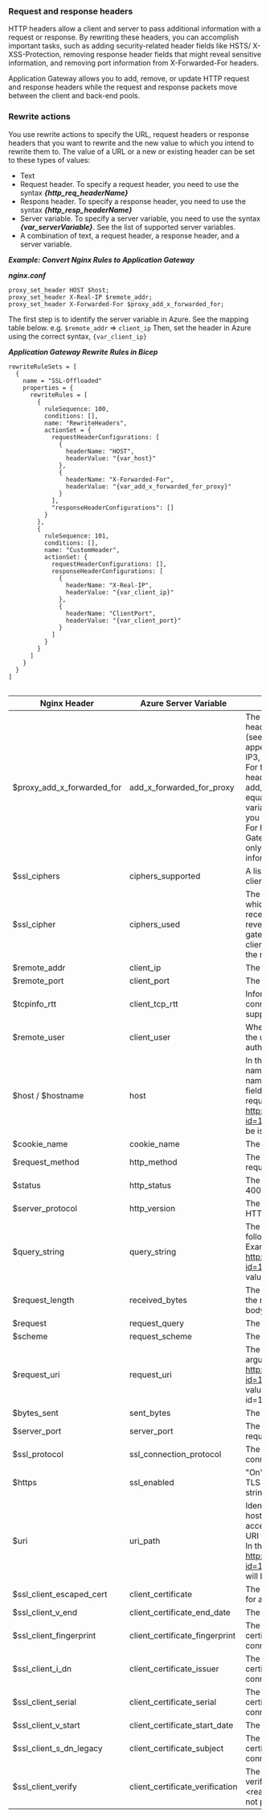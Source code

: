 ### Request and response headers
HTTP headers allow a client and server to pass additional information with a request or response. By rewriting these headers, you can accomplish important tasks, such as adding security-related header fields like HSTS/ X-XSS-Protection, removing response header fields that might reveal sensitive information, and removing port information from X-Forwarded-For headers.

Application Gateway allows you to add, remove, or update HTTP request and response headers while the request and response packets move between the client and back-end pools.

### Rewrite actions
You use rewrite actions to specify the URL, request headers or response headers that you want to rewrite and the new value to which you intend to rewrite them to. The value of a URL or a new or existing header can be set to these types of values:
- Text
- Request header. To specify a request header, you need to use the syntax ***{http_req_headerName}***
- Respons header. To specify a response header, you need to use the syntax ***{http_resp_headerName}***
- Server variable. To specify a server variable, you need to use the syntax ***{var_serverVariable}***. See the list of supported server variables.
- A combination of text, a request header, a response header, and a server variable.

***Example: Convert Nginx Rules to Application Gateway***

***nginx.conf***
```nginx
proxy_set_header HOST $host;    
proxy_set_header X-Real-IP $remote_addr;
proxy_set_header X-Forwarded-For $proxy_add_x_forwarded_for;
```

The first step is to identify the server variable in Azure. See the mapping table below.
e.g. `$remote_addr` => `client_ip`
Then, set the header in Azure using the correct syntax, `{var_client_ip}`

***Application Gateway Rewrite Rules in Bicep***

```bicep
rewriteRuleSets = [
  {
    name = "SSL-Offloaded"
    properties = {
      rewriteRules = [
        {
          ruleSequence: 100,
          conditions: [],
          name: "RewriteHeaders",
          actionSet = {
            requestHeaderConfigurations: [
              {
                headerName: "HOST",
                headerValue: "{var_host}"
              },
              {
                headerName: "X-Forwarded-For",
                headerValue: "{var_add_x_forwarded_for_proxy}"
              }
            ],
            "responseHeaderConfigurations": []
          }
        },
        {
          ruleSequence: 101,
          conditions: [],
          name: "CustomHeader",
          actionSet: {
            requestHeaderConfigurations: [],
            responseHeaderConfigurations: [
              {
                headerName: "X-Real-IP",
                headerValue: "{var_client_ip}"
              },
              {
                headerName: "ClientPort",
                headerValue: "{var_client_port}"
              }
            ]
          }
        }
      ]
    }
  }
]
        
```
| Nginx Header | Azure Server Variable | Definition  |  
|---|---|---|
| $proxy_add_x_forwarded_for | add_x_forwarded_for_proxy | The X-Forwarded-For client request header field with the client_ip variable (see explanation later in this table) appended to it in the format IP1, IP2, IP3, and so on. If the X-Forwarded-For field isn't in the client request header, the add_x_forwarded_for_proxy variable is equal to the $client_ip variable. This variable is particularly useful when you want to rewrite the X-Forwarded-For header set by Application Gateway so that the header contains only the IP address without the port information. |
| $ssl_ciphers | ciphers_supported | A list of the ciphers supported by the client. |
| $ssl_cipher | ciphers_used | The IP address of the client from which the application gateway received the request. If there's a reverse proxy before the application gateway and the originating client, client_ip will return the IP address of the reverse proxy. |
| $remote_addr | client_ip| The client port. |
| $remote_port | client_port | The client port. |
| $tcpinfo_rtt | client_tcp_rtt | Information about the client TCP connection. Available on systems that support the TCP_INFO socket option. | 
| $remote_user |client_user | When HTTP authentication is used, the user name supplied for authentication. |
| \$host / \$hostname | host | In this order of precedence: the host name from the request line, the host name from the Host request header field, or the server name matching a request. Example: In the request http://contoso.com:8080/article.aspx?id=123&title=fabrikam, host value will be is contoso.com |
| $cookie_name | cookie_name | The name of a cookie |
| $request_method | http_method | The method used to make the URL request. For example, GET or POST. |
| $status | http_status | The session status. For example, 200, 400, or 403. |
| $server_protocol | http_version | The request protocol. Usually HTTP/1.0, HTTP/1.1, or HTTP/2.0. |
| $query_string | query_string | The list of variable/value pairs that follows the "?" in the requested URL. Example: In the request http://contoso.com:8080/article.aspx?id=123&title=fabrikam, query_string value will be id=123&title=fabrikam |
| $request_length | received_bytes | The length of the request (including the request line, header, and request body).|
| $request | request_query | The arguments in the request line. |
| $scheme | request_scheme | The request scheme: http or https. |
| $request_uri | request_uri | The full original request URI (with arguments). Example: in the request http://contoso.com:8080/article.aspx?id=123&title=fabrikam*, request_uri value will be /article.aspx?id=123&title=fabrikam | 
| $bytes_sent | sent_bytes | The number of bytes sent to a client. |
| $server_port | server_port | The port of the server that accepted a request. |
| $ssl_protocol | ssl_connection_protocol | The protocol of an established TLS connection. |
| $https | ssl_enabled | "On" if the connection operates in TLS mode. Otherwise, an empty string.|
| $uri | uri_path | Identifies the specific resource in the host that the web client wants to access. This is the part of the request URI without the arguments. Example: In the request http://contoso.com:8080/article.aspx?id=123&title=fabrikam, uri_path value will be /article.aspx |
| $ssl_client_escaped_cert | client_certificate | The client certificate in PEM format for an established SSL connection. |
| $ssl_client_v_end | client_certificate_end_date | The end date of the client certificate. |
| $ssl_client_fingerprint | client_certificate_fingerprint | The SHA1 fingerprint of the client certificate for an established SSL connection. |
| $ssl_client_i_dn |client_certificate_issuer| The "issuer DN" string of the client certificate for an established SSL connection. |
| $ssl_client_serial | client_certificate_serial | The serial number of the client certificate for an established SSL connection. |
| $ssl_client_v_start | client_certificate_start_date | The start date of the client certificate. |
| $ssl_client_s_dn_legacy | client_certificate_subject | The "subject DN" string of the client certificate for an established SSL connection. |
| $ssl_client_verify | client_certificate_verification | The result of the client certificate verification: SUCCESS, FAILED:\<reason\>, or NONE if a certificate was not present. |
